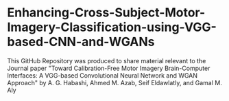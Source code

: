 # Enhancing-Cross-Subject-Motor-Imagery-Classification-using-VGG-based-CNN-and-WGANs
This GitHub Repository was produced to share material relevant to the Journal paper "Toward Calibration-Free Motor Imagery Brain-Computer Interfaces: A VGG-based Convolutional Neural Network and WGAN Approach" by A. G. Habashi, Ahmed M. Azab, Seif Eldawlatly, and Gamal M. Aly
